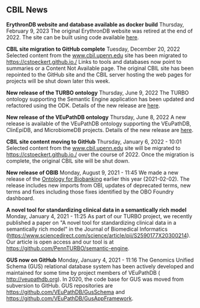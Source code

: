 ## CBIL News

**ErythronDB website and database available as docker build**
Thursday, February 9, 2023
The original ErythronDB website was retired at the end of 2022. The site can be built using code available [here](https://github.com/ErythronDB/erythrondb-docker).

**CBIL site migration to GitHub complete**
Tuesday, December 20, 2022
Selected content from the www.cbil.upenn.edu site has been migrated to https://cstoeckert.github.io./ Links to tools and databases now point to summaries or a Content Not Available page. The original CBIL site has been repointed to the GitHub site and the CBIL server hosting the web pages for projects will be shut down later this week.

**New release of the TURBO ontology**
Thursday, June 9, 2022
The TURBO ontology supporting the Semantic Engine application has been updated and refactored using the ODK. Details of the new release are [here](https://github.com/PennTURBO/turbo-ontology/releases/tag/2022-05-09).

**New release of the VEuPathDB ontology**
Thursday, June 8, 2022
A new release is available of the VEuPathDB ontology supporting the VEuPathDB, ClinEpiDB, and MicrobiomeDB projects. Details of the new release are [here](https://github.com/VEuPathDB-ontology/VEuPathDB-ontology/releases/tag/2022-06-08).

**CBIL site content moving to GitHub**
Thursday, January 6, 2022 - 10:01
Selected content from the www.cbil.upenn.edu site will be migrated to https://cstoeckert.github.io./ over the course of 2022. Once the migration is complete, the original CBIL site will be shut down.

**New release of OBIB**
Monday, August 9, 2021 - 11:45
We made a new release of the [Ontology for Biobanking](http://obofoundry.org/ontology/obib.html) earlier this year (2021-02-02). The release includes new imports from OBI, updates of deprecated terms, new terms and fixes including those fixes identified by the OBO Foundry dashboard.

**A novel tool for standardizing clinical data in a semantically rich model**
Monday, January 4, 2021 - 11:25
As part of our TURBO project, we recently published a paper on "A novel tool for standardizing clinical data in a semantically rich model" in the Journal of Biomedical Informatics (https://www.sciencedirect.com/science/article/pii/S2590177X20300214). Our article is open access and our tool is at https://github.com/PennTURBO/semantic-engine.

**GUS now on GitHub**
Monday, January 4, 2021 - 11:16
The Genomics Unified Schema (GUS) relational database system has been actively developed and maintained for some time by project members of VEuPathDB ( http://veupathdb.org). In 2020, the code base for GUS was moved from subversion to GitHub. GUS repositories are https://github.com/VEuPathDB/GusSchema and https://github.com/VEuPathDB/GusAppFramework.
